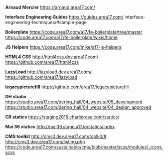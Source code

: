 **Arnaud Mercier**
https://arnaud.area17.com/

**Interface Engineering Guides**
https://guides.area17.com/
interface-engineering-techniques/#sample-page

**Boilerplate**
https://code.area17.com/a17/fe-boilerplate/tree/master
https://code.area17.com/a17/fe-boilerplate/wikis/home

**JS Helpers**
https://code.area17.com/mike/a17-js-helpers

**HTML4 CSS**
http://html4css.dev.area17.com/
https://github.com/area17/html4css

**LazyLoad**
http://lazyload.dev.area17.com/
https://github.com/area17/lazyload

**legacypicturefill**
https://github.com/area17/legacypicturefill

**DH studio**
https://studio.area17.com/dering_hall/04_website/05_development
https://studio.area17.com/dering_hall/04_website/04_design_approved

**CR statics**
https://staging2016.charlierose.com/statics/

**Mai 36 statics**
http://mai36.stage.a17.io/statics/index

**CMS toolkit**
http://cms3.dev.area17.com/toolkit/#
http://cms3.dev.area17.com/listing.php
https://code.area17.com/sustainable/cms/blob/master/scss/modules/_icons.scss
